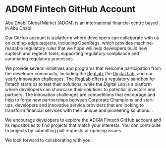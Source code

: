 # ADGM Fintech GitHub Account

Abu Dhabi Global Market (ADGM) is an international financial centre based in Abu Dhabi.

Our GitHub account is a platform where developers can collaborate with us on cutting-edge projects, including OpenRegs, which provides machine-readable regulatory rules that we hope will help developers build new suptech and regtech tools, supporting regulatory compliance and automating regulatory processes.

We provide several initiatives and programs that welcome participation from the developer community, including the [RegLab](https://www.adgm.com/setting-up/reglab/overview), the [Digital Lab](https://portal-digital-lab.adgm.com/m/index.html#/), and our yearly [innovation challenges](https://www.adgm.com/media/announcements/adgm-innovation-challenge-hosted-by-fsra-opens-for-applications). The RegLab offers a regulatory sandbox for fintech startups to test their solutions, while the Digital Lab is a platform where developers can showcase their solutions to potential investors and partners. The innovation challenges are competitions that encourage and help to forge new partnerships between Corporate Champions and start-ups, developers and innovative service providers that are looking to transform financial services with their unique and pioneering solutions.   .

We encourage developers to explore the ADGM Fintech GitHub account and its repositories to find projects that match your interests. You can contribute to projects by submitting pull requests or opening issues.

We look forward to collaborating with you!
